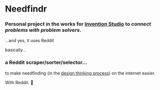 # Needfindr #

### Personal project in the works for [Invention Studio](https://www.nuevaschool.org/istudio) to _connect problems with problem solvers_. ###

...and yes, it uses Reddit


basically...
### a Reddit scraper/sorter/selector... ###
to make needfinding (in the [design thinking process](https://www.google.com/search?q=design+thinking&oq=design+thinking&aqs=chrome..69i57j0i433i512j0i512l8.2456j0j7&sourceid=chrome&ie=UTF-8)) on the internet easier.

With Reddit. 🤗

